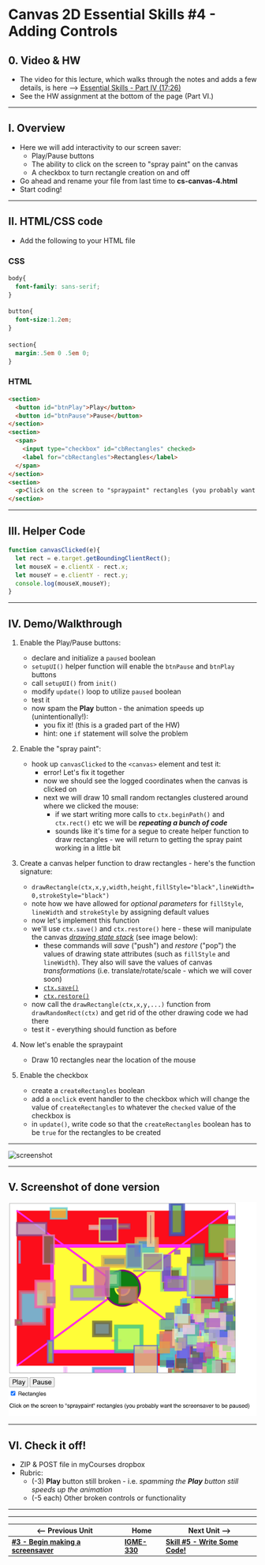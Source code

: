 # Canvas 2D Essential Skills #4 - Adding Controls

## 0. Video & HW

- The video for this lecture, which walks through the notes and adds a few details, is here --> [Essential Skills - Part IV (17:26)](https://video.rit.edu/Watch/330-essential-skills-4)
- See the HW assignment at the bottom of the page (Part VI.)

<hr>

## I. Overview
- Here we will add interactivity to our screen saver:
  - Play/Pause buttons
  - The ability to click on the screen to "spray paint" on the canvas
  - A checkbox to turn rectangle creation on and off
- Go ahead and rename your file from last time to **cs-canvas-4.html**
- Start coding!

<hr>

## II. HTML/CSS code

- Add the following to your HTML file

### CSS
```css
body{
  font-family: sans-serif;
}
	
button{
  font-size:1.2em;
}
	
section{
  margin:.5em 0 .5em 0;
}
```

### HTML

```html
<section>
  <button id="btnPlay">Play</button>
  <button id="btnPause">Pause</button>
</section>
<section>
  <span>
    <input type="checkbox" id="cbRectangles" checked>
    <label for="cbRectangles">Rectangles</label>
  </span>
</section>
<section>
  <p>Click on the screen to "spraypaint" rectangles (you probably want the screensaver to be paused)</p>
</section>
```

<hr>

## III. Helper Code

```js
function canvasClicked(e){
  let rect = e.target.getBoundingClientRect();
  let mouseX = e.clientX - rect.x;
  let mouseY = e.clientY - rect.y;
  console.log(mouseX,mouseY);
}
```


<hr>

## IV. Demo/Walkthrough

1) Enable the Play/Pause buttons:

    - declare and initialize a `paused` boolean
    - `setupUI()` helper function will enable the `btnPause` and `btnPlay` buttons
    - call `setupUI()` from `init()`
    - modify `update()` loop to utilize `paused` boolean
    - test it
    - now spam the **Play** button - the animation speeds up (unintentionally!):
      - you fix it! (this is a graded part of the HW)
      - hint: one `if` statement will solve the problem
      
2) Enable the "spray paint":

    - hook up `canvasClicked` to the `<canvas>` element and test it:
      - error! Let's fix it together
      - now we should see the logged coordinates when the canvas is clicked on
      - next we will draw 10 small random rectangles clustered around where we clicked the mouse:
        - if we start writing more calls to `ctx.beginPath()` and `ctx.rect()` etc we will be ***repeating a bunch of code***
        - sounds like it's time for a segue to create helper function to draw rectangles - we will return to getting the spray paint working in a little bit
	
3) Create a canvas helper function to draw rectangles - here's the function signature:

    - `drawRectangle(ctx,x,y,width,height,fillStyle="black",lineWidth=0,strokeStyle="black")`
    - note how we have allowed for *optional parameters* for `fillStyle`, `lineWidth` and `strokeStyle` by assigning default values
    - now let's implement this function
    - we'll use `ctx.save()` and `ctx.restore()` here - these will manipulate the canvas [*drawing state stack*](https://developer.mozilla.org/en-US/docs/Web/API/Canvas_API/Tutorial/Transformations) (see image below):
      - these commands will *save* ("push") and *restore* ("pop") the values of drawing state attributes (such as `fillStyle` and `lineWidth`). They also will save the values of canvas *transformations* (i.e. translate/rotate/scale - which we will cover soon)  
      - [`ctx.save()`](https://developer.mozilla.org/en-US/docs/Web/API/CanvasRenderingContext2D/save)
      - [`ctx.restore()`](https://developer.mozilla.org/en-US/docs/Web/API/CanvasRenderingContext2D/restore)
    - now call the `drawRectangle(ctx,x,y,...)` function from `drawRandomRect(ctx)` and get rid of the other drawing code we had there
    - test it - everything should function as before
    
4) Now let's enable the spraypaint

    - Draw 10 rectangles near the location of the mouse

5) Enable the checkbox

    - create a `createRectangles` boolean
    - add a `onclick` event handler to the checkbox which will change the value of `createRectangles` to whatever the `checked` value of the checkbox is
    - in `update()`, write code so that the `createRectangles` boolean has to be `true` for the rectangles to be created
  
<hr>
 
![screenshot](_images/canvas-drawing-stack.jpg)

<hr>

## V. Screenshot of done version

![screenshot](./_canvas-images/screen-saver-5.png)

<hr>

## VI. Check it off!

- ZIP & POST file in myCourses dropbox
- Rubric:
  - (-3) **Play** button still broken - i.e. *spamming the **Play** button still speeds up the animation*
  - (-5 each) Other broken controls or functionality

<hr><hr>

| <-- Previous Unit | Home | Next Unit -->
| --- | --- | --- 
|  [**#3 - Begin making a screensaver**](3-begin-making-screensaver.md) |  [**IGME-330**](../README.md) | [**Skill #5 - Write Some Code!**](5-write-some-code.md)
